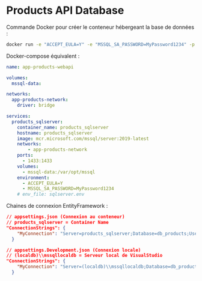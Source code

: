 # Products API Database

Commande Docker pour créer le conteneur hébergeant la base de données : 

```sh
docker run -e "ACCEPT_EULA=Y" -e "MSSQL_SA_PASSWORD=MyPassword1234" -p 1433:1433 --name products_sqlserver --hostname products_sqlserver -d mcr.microsoft.com/mssql/server:2019-latest
```

Docker-compose équivalent :

```yml
name: app-products-webapi

volumes:
  mssql-data:

networks:
  app-products-network:
    driver: bridge

services:
  products_sqlserver:
    container_name: products_sqlserver
    hostname: products_sqlserver
    image: mcr.microsoft.com/mssql/server:2019-latest
    networks:
        - app-products-network
    ports:
      - 1433:1433
    volumes:
      - mssql-data:/var/opt/mssql
    environment:
      - ACCEPT_EULA=Y
      - MSSQL_SA_PASSWORD=MyPassword1234
    # env_file: sqlserver.env
```

Chaines de connexion EntityFramework : 

```json
// appsettings.json (Connexion au conteneur)
// products_sqlserver = Container Name
"ConnectionStrings": {
    "MyConnection": "Server=products_sqlserver;Database=db_products;User Id=sa;Password=MyPassword1234;Trusted_Connection=false;TrustServerCertificate=true"
  }
```

```json
// appsettings.Development.json (Connexion locale)
// (localdb)\\mssqllocaldb = Serveur local de VisualStudio
"ConnectionStrings": {
    "MyConnection": "Server=(localdb)\\mssqllocaldb;Database=db_products"
  }
```